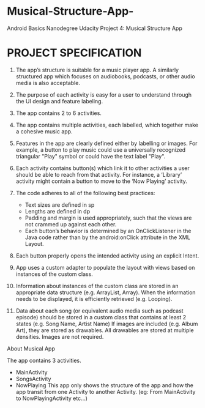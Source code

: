 # Musical-Structure-App-
Android Basics Nanodegree Udacity Project 4: Musical Structure App
# PROJECT SPECIFICATION
1. The app’s structure is suitable for a music player app. A similarly structured app which focuses on audiobooks, podcasts, or other audio media is also acceptable.

2. The purpose of each activity is easy for a user to understand through the UI design and feature labeling.

3. The app contains 2 to 6 activities.

4. The app contains multiple activities, each labelled, which together make a cohesive music app.

5. Features in the app are clearly defined either by labelling or images. For example, a button to play music could use a universally recognized triangular "Play" symbol or could have the text label "Play".

6. Each activity contains button(s) which link it to other activities a user should be able to reach from that activity. For instance, a ‘Library’ activity might contain a button to move to the ‘Now Playing’ activity.

7. The code adheres to all of the following best practices:

     - Text sizes are defined in sp
     - Lengths are defined in dp
     - Padding and margin is used appropriately, such that the views are not crammed up against each other.
     - Each button’s behavior is determined by an OnClickListener in the Java code rather than by the android:onClick attribute in the XML Layout.
8. Each button properly opens the intended activity using an explicit Intent.

9. App uses a custom adapter to populate the layout with views based on instances of the custom class.

10. Information about instances of the custom class are stored in an appropriate data structure (e.g. ArrayList, Array). When the information needs to be displayed, it is efficiently retrieved (e.g. Looping).

11. Data about each song (or equivalent audio media such as podcast episode) should be stored in a custom class that contains at least 2 states (e.g. Song Name, Artist Name) If images are included (e.g. Album Art), they are stored as drawables. All drawables are stored at multiple densities. Images are not required.

About Musical App

The app contains 3 activities.

  - MainActivity
  - SongsActivity
  - NowPlaying
This app only shows the structure of the app and how the app transit from one Activity to another Activity. (eg: From MainActivity to NowPlayingActivity etc...)

